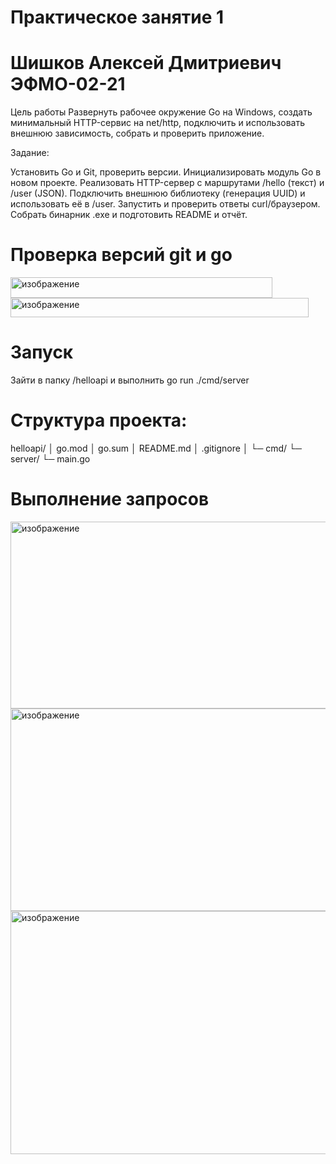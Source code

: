 # Практическое занятие 1
# Шишков Алексей Дмитриевич ЭФМО-02-21

Цель работы
Развернуть рабочее окружение Go на Windows, создать минимальный HTTP-сервис на net/http, подключить и использовать внешнюю зависимость, собрать и проверить приложение.

Задание:

Установить Go и Git, проверить версии.
Инициализировать модуль Go в новом проекте.
Реализовать HTTP-сервер с маршрутами /hello (текст) и /user (JSON).
Подключить внешнюю библиотеку (генерация UUID) и использовать её в /user.
Запустить и проверить ответы curl/браузером.
Собрать бинарник .exe и подготовить README и отчёт.
# Проверка версий git и go
<img width="419" height="33" alt="изображение" src="https://github.com/user-attachments/assets/f8e282bd-e840-4ff0-ae68-3d25de3a3929" />
<img width="477" height="31" alt="изображение" src="https://github.com/user-attachments/assets/4a504a61-9f94-4da5-b6e6-fb15eb085480" />

# Запуск

Зайти в папку /helloapi и выполнить go run ./cmd/server
# Структура проекта:
helloapi/
│  go.mod
│  go.sum
│  README.md
│  .gitignore
│
└─ cmd/
   └─ server/
      └─ main.go
# Выполнение запросов
<img width="1187" height="299" alt="изображение" src="https://github.com/user-attachments/assets/98695f9e-2ea5-4c3b-84c2-0f892cb039da" />

<img width="1262" height="324" alt="изображение" src="https://github.com/user-attachments/assets/bb856bfa-d0c7-4d0d-8215-182885bf9f76" />
<img width="1375" height="389" alt="изображение" src="https://github.com/user-attachments/assets/f8ab6b5f-96bb-46e8-8182-9e9b4e9a5c07" />




